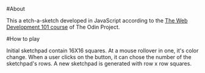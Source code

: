 #About

This a etch-a-sketch developed in JavaScript according to the [The Web Development 101 course](https://www.theodinproject.com/courses/web-development-101/lessons/etch-a-sketch-project) of The Odin Project.

#How to play

Initial sketchpad contain 16X16 squares. At a mouse rollover in one, it's color change. 
When a user clicks on the button, it can chose the number of the sketchpad's rows. A new sketchpad is generated with row x row squares. 







